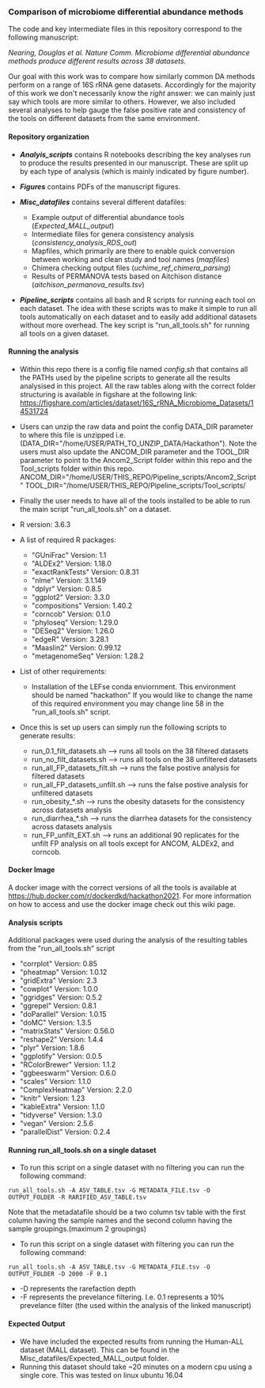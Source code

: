 ### Comparison of microbiome differential abundance methods

The code and key intermediate files in this repository correspond to the following manuscript:

  _Nearing, Douglas et al. Nature Comm. Microbiome differential abundance methods produce different results across 38 datasets._
  
Our goal with this work was to compare how similarly common DA methods perform on a range of 16S rRNA gene datasets.
Accordingly for the majority of this work we don't necessarily know the _right_ answer: we can mainly just say which tools are more similar to others.
However, we also included several analyses to help gauge the false positive rate and consistency of the tools on different datasets from the same environment.

#### Repository organization

* _**Analyis_scripts**_ contains R notebooks describing the key analyses run to produce the results presented in our manuscript. These are split up by each type of analysis (which is mainly indicated by figure number).

* _**Figures**_ contains PDFs of the manuscript figures.

* _**Misc_datafiles**_ contains several different datafiles:
  * Example output of differential abundance tools (_Expected_MALL_output_)
  * Intermediate files for genera consistency analysis (_consistency_analysis_RDS_out_)
  * Mapfiles, which primarily are there to enable quick conversion between working and clean study and tool names (_mapfiles_)
  * Chimera checking output files (_uchime_ref_chimera_parsing_)
  * Results of PERMANOVA tests based on Aitchison distance (_aitchison_permanova_results.tsv_)

* _**Pipeline_scripts**_ contains all bash and R scripts for running each tool on each dataset. The idea with these scripts was to make it simple to run all tools automatically on each dataset and to easily add additional datasets without more overhead. The key script is "run_all_tools.sh" for running all tools on a given dataset.
  
  
#### Running the analysis
  * Within this repo there is a config file named *config.sh* that contains all the PATHs used by the pipeline scripts to generate all the results analysised in this project. All the raw tables along with the correct folder structuring is available in figshare at the following link: https://figshare.com/articles/dataset/16S_rRNA_Microbiome_Datasets/14531724
  
  * Users can unzip the raw data and point the config DATA_DIR parameter to where this file is unzipped i.e. (DATA_DIR="/home/USER/PATH_TO_UNZIP_DATA/Hackathon"). Note the users must also update the ANCOM_DIR parameter and the TOOL_DIR parameter to point to the Ancom2_Script folder within this repo and the Tool_scripts folder within this repo. ANCOM_DIR="/home/USER/THIS_REPO/Pipeline_scripts/Ancom2_Script" TOOL_DIR="/home/USER/THIS_REPO/Pipeline_scripts/Tool_scripts/
  
  * Finally the user needs to have all of the tools installed to be able to run the main script "run_all_tools.sh" on a dataset.
  * R version: 3.6.3
  * A list of required R packages:
    * "GUniFrac" Version: 1.1
    * "ALDEx2" Version: 1.18.0 
    * "exactRankTests" Version: 0.8.31
    * "nlme" Version: 3.1.149
    * "dplyr" Version: 0.8.5
    * "ggplot2" Version: 3.3.0
    * "compositions" Version: 1.40.2
    * "corncob" Version: 0.1.0 
    * "phyloseq" Version: 1.29.0
    * "DESeq2" Version: 1.26.0
    * "edgeR" Version: 3.28.1
    * "Maaslin2" Version: 0.99.12
    * "metagenomeSeq" Version: 1.28.2
  
  * List of other requirements:
    * Installation of the LEFse conda enviornment. This environment should be named "hackathon"
  If you would like to change the name of this required environment you may change line 58 in the "run_all_tools.sh" script.
  
  
  * Once this is set up users can simply run the following scripts to generate results:
    * run_0.1_filt_datasets.sh --> runs all tools on the 38 filtered datasets
    * run_no_filt_datasets.sh --> runs all tools on the 38 unfiltered datasets
    * run_all_FP_datasets_filt.sh --> runs the false postive analysis for filtered datasets
    * run_all_FP_datasets_unfilt.sh --> runs the false postive analysis for unfiltered datasets
    * run_obesity_*.sh --> runs the obesity datasets for the consistency across datasets analysis
    * run_diarrhea_*.sh --> runs the diarrhea datasets for the consistency across datasets analysis
    * run_FP_unfilt_EXT.sh --> runs an additional 90 replicates for the unfilt FP analysis on all tools except for ANCOM, ALDEx2, and corncob.
  
#### Docker Image  
  A docker image with the correct versions of all the tools is available at https://hub.docker.com/r/dockerdkd/hackathon2021.
  For more information on how to access and use the docker image check out this wiki page.
 
  
#### Analysis scripts
  Additional packages were used during the analysis of the resulting tables from the "run_all_tools.sh" script
  * "corrplot" Version: 0.85
  * "pheatmap" Version: 1.0.12
  * "gridExtra" Version: 2.3
  * "cowplot" Version: 1.0.0
  * "ggridges" Version: 0.5.2
  * "ggrepel" Version: 0.8.1
  * "doParallel" Version: 1.0.15
  * "doMC" Version: 1.3.5
  * "matrixStats" Version: 0.56.0
  * "reshape2" Version: 1.4.4
  * "plyr" Version: 1.8.6
  * "ggplotify" Version: 0.0.5
  * "RColorBrewer" Version: 1.1.2
  * "ggbeeswarm" Version: 0.6.0
  * "scales" Version: 1.1.0
  * "ComplexHeatmap" Version: 2.2.0
  * "knitr" Version: 1.23
  * "kableExtra" Version: 1.1.0
  * "tidyverse" Version: 1.3.0
  * "vegan" Version: 2.5.6
  * "parallelDist" Version: 0.2.4
#### Running run_all_tools.sh on a single dataset
  * To run this script on a single dataset with no filtering you can run the following command:
  ```
  run_all_tools.sh -A ASV_TABLE.tsv -G METADATA_FILE.tsv -O OUTPUT_FOLDER -R RARIFIED_ASV_TABLE.tsv
  ```
  Note that the metadatafile should be a two column tsv table with the first column having the sample names and the second column having the sample groupings.(maximum 2 groupings)
  * To run this script on a single dataset with filtering you can run the following command: 
  ```
  run_all_tools.sh -A ASV_TABLE.tsv -G METADATA_FILE.tsv -O OUTPUT_FOLDER -D 2000 -F 0.1
  ```
  * -D represents the rarefaction depth
  * -F represents the prevelance filtering. I.e. 0.1 represents a 10% prevelance filter (the used within the analysis of the linked manuscript)

#### Expected Output

  * We have included the expected results from running the Human-ALL dataset (MALL dataset). This can be found in the Misc_datafiles/Expected_MALL_output folder.
  * Running this dataset should take ~20 minutes on a modern cpu using a single core. This was tested on linux ubuntu 16.04

